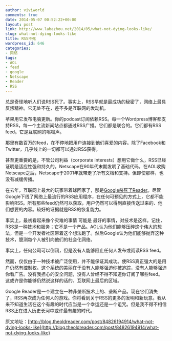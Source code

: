 ```yaml
---
author: viviworld
comments: true
date: 2014-05-07 00:52:22+00:00
layout: post
link: http://www.labazhou.net/2014/05/what-not-dying-looks-like/
slug: what-not-dying-looks-like
title: RSS不死
wordpress_id: 646
categories:
- 网络
tags:
- AOL
- feed
- google
- Netscape
- Reader
- RSS
---
```


总是奇怪地听人们说RSS死了。事实上，RSS早就是最成功的秘密了，网络上最具反叛精神。它无处不在，差不多是互联网的发动机。

苹果用它发布电脑更新。你的podcast订阅依赖RSS。每一个Wordpress博客都支持RSS，每一个主流新闻站点都通过RSS广播。它们都是联合的。它们都有RSS feed。它是互联网的嗡嗡声。

那里有数百万的feed，在不停地把用户连接到他们喜爱的内容。除了Facebook和Twitter，几乎线上的一切都可以通过RSS获得。

甚至更重要的是，不管公司利益（corporate interests）想用它做什么，RSS已经证明是适应性强和持久的。Netscape在90年代末期发明了基础代码，在AOL收购Netscape之后，Netscape于2001年就带走了所有文档和支持。但即使那样，也没有减缓传播。

在去年，互联网上最大的玩家带着球回家了，那是[Google杀死了Reader](http://www.quora.com/Google-Reader-Shut-Down-March-2013/Why-did-Google-kill-Google-Reader)。尽管Google下线了网络上最流行的RSS应用程序，在任何可预见的方式上，它都不能影响RSS。所有那些feed仍然可以获取，用户仍然可以得到直接传送过来的、他们想要的内容。较好的证据就是RSS的恢复能力。

事实上，最初看起来像个灾难的事情 可能是 最好的事情，对技术是这样。记住，RSS是一种技术和服务；它不是一个产品。AOL认为他们能够压碎这个伟大的想法，但是一个开发者社区带着这个想法跑了。然后Google认为他们能够抛弃这种技术，臆测每个人被引向他们的社会化网络。

事实上，任何公司可以倒闭，但是没有人能够阻止任何人发布或阅读RSS feed。

然而，仅仅由于一种技术被广泛使用，并不能保证其成功。使RSS真正强大的是用户仍然有控制权。这个系统的美丽在于没有人能够强迫你被追踪，没有人能够强迫你看广告。没有我担心的安全问题，没有人曾经不得不知道你订阅了哪些feed。这或许是你能够仍然说这样的话的、互联网上最后的区域。

Google Reader是一个建立在一种非垄断技术上的、垄断产品。现在它们消失了，RSS再次成为任何人的游戏。你将看到关于RSS的更多的发明和新玩意。我从来不知道生活在这个有趣的时代应当是一个幸运还是一个诅咒。但是我不得不相信 RSS正在进入历史长河中或许最有趣的时代。

原文地址：[http://blog.theoldreader.com/post/84826194914/what-not-dying-looks-like](http://blog.theoldreader.com/post/84826194914/what-not-dying-looks-like)
